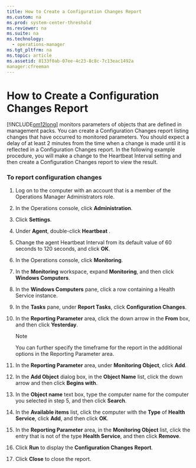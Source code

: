 ```yaml
---
title: How to Create a Configuration Changes Report
ms.custom: na
ms.prod: system-center-threshold
ms.reviewer: na
ms.suite: na
ms.technology: 
  - operations-manager
ms.tgt_pltfrm: na
ms.topic: article
ms.assetid: 8133f0ab-07ee-4c23-8c8c-7c13eac1492a
manager:cfreeman
---
```

# How to Create a Configuration Changes Report
[!INCLUDE[om12long](../../om/manage//om12long_md.md)] monitors parameters of objects that are defined in management packs. You can create a Configuration Changes report listing changes that have occurred to monitored parameters. You should expect a delay of at least 2 minutes from the time when a change is made until it is reflected in a Configuration Changes report. In the following example procedure, you will make a change to the Heartbeat Interval setting and then create a Configuration Changes report to view the result.  
  
### To report configuration changes  
  
1.  Log on to the computer with an account that is a member of the Operations Manager Administrators role.  
  
2.  In the Operations console, click **Administration**.  
  
3.  Click **Settings**.  
  
4.  Under **Agent**, double\-click **Heartbeat** .  
  
5.  Change the agent Heartbeat Interval from its default value of 60 seconds to 120 seconds, and click **OK**.  
  
6.  In the Operations console, click **Monitoring**.  
  
7.  In the **Monitoring** workspace, expand **Monitoring**, and then click **Windows Computers**.  
  
8.  In the **Windows Computers** pane, click a row containing a Health Service instance.  
  
9. In the **Tasks** pane, under **Report Tasks**, click **Configuration Changes**.  
  
10. In the **Reporting Parameter** area, click the down arrow in the **From** box, and then click **Yesterday**.  
  
    > [!NOTE]  
    > You can further specify the timeframe for the report in the additional options in the Reporting Parameter area.  
  
11. In the **Reporting Parameter** area, under **Monitoring Object**, click **Add**.  
  
12. In the **Add Object** dialog box, in the **Object Name** list, click the down arrow and then click **Begins with**.  
  
13. In the **Object name** text box, type the computer name for the computer you selected in step 5, and then click **Search**.  
  
14. In the **Available items** list, click the computer with the **Type** of **Health Service**, click **Add**, and then click **OK**.  
  
15. In the **Reporting Parameter** area, in the **Monitoring Object** list, click the entry that is not of the type **Health Service**, and then click **Remove**.  
  
16. Click **Run** to display the **Configuration Changes Report**.  
  
17. Click **Close** to close the report.  
  
